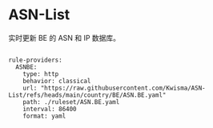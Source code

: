 
# ASN-List

实时更新 BE 的 ASN 和 IP 数据库。

<pre><code class="language-javascript">
rule-providers:
  ASNBE:
    type: http
    behavior: classical
    url: "https://raw.githubusercontent.com/Kwisma/ASN-List/refs/heads/main/country/BE/ASN.BE.yaml"
    path: ./ruleset/ASN.BE.yaml
    interval: 86400
    format: yaml
</code></pre>
